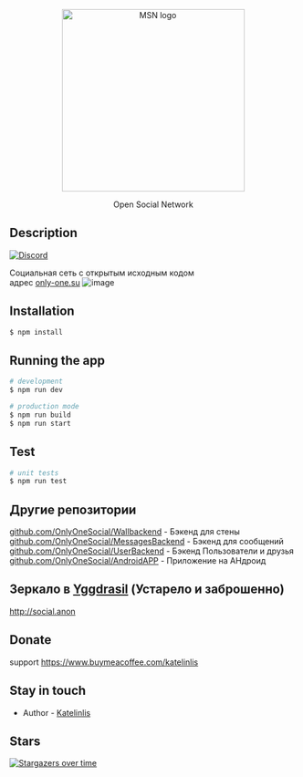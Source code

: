 <p align="center">
  <a href="http://only-one.su/" target="blank"><img src="https://only-one.su/img/Logo.svg" width="320" alt="MSN logo" /></a>
</p>
<p align="center">Open Social Network </p>


## Description
[![Discord](https://img.shields.io/discord/922386468138266725?label=Discord)](https://discord.gg/afrHYdkZ)

Социальная сеть с открытым исходным кодом 
<br/>
адрес
<a href="https://only-one.su/">only-one.su<a/>
![image](https://user-images.githubusercontent.com/56870191/148779078-391ab787-204f-4256-b5cd-abd1378cef7f.png)






## Installation

```bash
$ npm install
```

## Running the app

```bash
# development
$ npm run dev

# production mode
$ npm run build 
$ npm run start
```

## Test

```bash
# unit tests
$ npm run test
```
  
## Другие репозитории
<a href="https://github.com/OnlyOneSocial/Wallbackend">github.com/OnlyOneSocial/Wallbackend</a> - Бэкенд для  стены <br>
<a href="https://github.com/OnlyOneSocial/MessagesBackend">github.com/OnlyOneSocial/MessagesBackend</a> - Бэкенд для сообщений <br>
<a href="https://github.com/OnlyOneSocial/UserBackend">github.com/OnlyOneSocial/UserBackend</a> - Бэкенд Пользователи и друзья <br>
<a href="https://github.com/OnlyOneSocial/AndroidAPP">github.com/OnlyOneSocial/AndroidAPP</a> - Приложение на АНдроид
  
## Зеркало в <a href="https://github.com/yggdrasil-network/yggdrasil-go">Yggdrasil</a> (Устарело и заброшенно)
http://social.anon
  
## Donate
support
https://www.buymeacoffee.com/katelinlis

## Stay in touch

- Author - [Katelinlis](https://vk.com/katelinlis)
## Stars

[![Stargazers over time](https://starchart.cc/OnlyOneSocial/nuxtjsFrontend.svg)](https://starchart.cc/OnlyOneSocial/nuxtjsFrontend)


